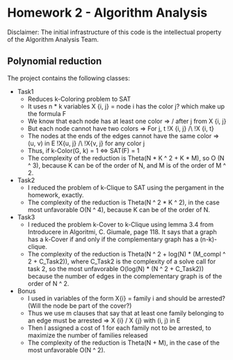 # Homework 2 - Algorithm Analysis

Disclaimer: The initial infrastructure of this code is the intellectual property
of the Algorithm Analysis Team.

## Polynomial reduction

The project contains the following classes:

* Task1
  * Reduces k-Coloring problem to SAT
  * It uses n * k variables X {i, j} = node i has the color j? which make up the
    formula F
  * We know that each node has at least one color => \/ after j from X {i, j}
  * But each node cannot have two colors => For j, t !X {i, j} /\ !X {i, t}
  * The nodes at the ends of the edges cannot have the same color => (u, v) in E
    !X{u, j} /\ !X{v, j} for any color j
  * Thus, if k-Color(G, k) = 1 <=> SAT(F) = 1
  * The complexity of the reduction is Theta(N * K ^ 2 + K * M), so O (N ^ 3),
    because K can be of the order of N, and M is of the order of M ^ 2.
* Task2
  * I reduced the problem of k-Clique to SAT using the pergament in the
    homework, exactly.
  * The complexity of the reduction is Theta(N ^ 2 * K ^ 2), in the case most
    unfavorable O(N ^ 4), because K can be of the order of N.
* Task3
  * I reduced the problem k-Cover to k-Clique using lemma 3.4 from Introducere
    in Algoritmi, C. Giumale, page 118. It says that a graph has a k-Cover if
    and only if the complementary graph has a (n-k)-clique.
  * The complexity of the reduction is Theta(N ^ 2 + log(N) * (M_compl ^ 2 +
    C_Task2)), where C_Task2 is the complexity of a solve call for task 2, so
    the most unfavorable O(log(N) * (N ^ 2 + C_Task2)) because the number of
    edges in the complementary graph is of the order of N ^ 2.
* Bonus
  * I used in variables of the form X{i} = family i and should be arrested?
    (Will the node be part of the cover?)
  * Thus we use m clauses that say that at least one family belonging to an edge
  must be arrested => X {i} \/ X {j} with (i, j) in E
  * Then I assigned a cost of 1 for each family not to be arrested, to maximize
    the number of families released
  * The complexity of the reduction is Theta(N + M), in the case of the most
  unfavorable O(N ^ 2).